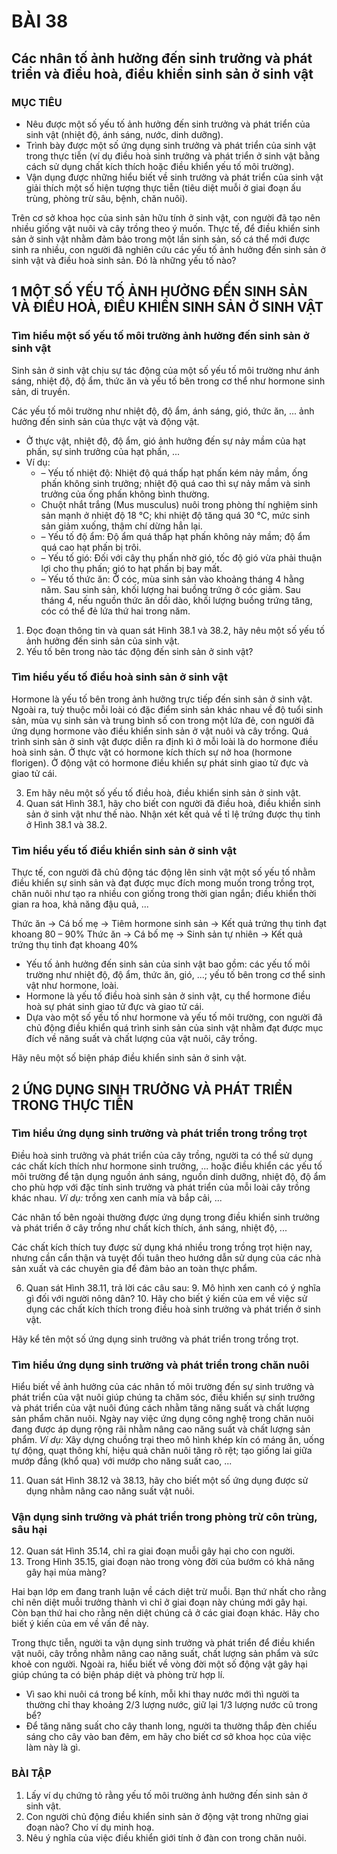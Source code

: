 # BÀI 38

## Các nhân tố ảnh hưởng đến sinh trưởng và phát triển và điều hoà, điều khiển sinh sản ở sinh vật

### MỤC TIÊU
*   Nêu được một số yếu tố ảnh hưởng đến sinh trưởng và phát triển của sinh vật (nhiệt độ, ánh sáng, nước, dinh dưỡng).
*   Trình bày được một số ứng dụng sinh trưởng và phát triển của sinh vật trong thực tiễn (ví dụ điều hoà sinh trưởng và phát triển ở sinh vật bằng cách sử dụng chất kích thích hoặc điều khiển yếu tố môi trường).
*   Vận dụng được những hiểu biết về sinh trưởng và phát triển của sinh vật giải thích một số hiện tượng thực tiễn (tiêu diệt muỗi ở giai đoạn ấu trùng, phòng trừ sâu, bệnh, chăn nuôi).

Trên cơ sở khoa học của sinh sản hữu tính ở sinh vật, con người đã tạo nên nhiều giống vật nuôi và cây trồng theo ý muốn. Thực tế, để điều khiển sinh sản ở sinh vật nhằm đảm bảo trong một lần sinh sản, số cá thể mới được sinh ra nhiều, con người đã nghiên cứu các yếu tố ảnh hưởng đến sinh sản ở sinh vật và điều hoà sinh sản. Đó là những yếu tố nào?

## 1 MỘT SỐ YẾU TỐ ẢNH HƯỞNG ĐẾN SINH SẢN VÀ ĐIỀU HOÀ, ĐIỀU KHIỂN SINH SẢN Ở SINH VẬT

### Tìm hiểu một số yếu tố môi trường ảnh hưởng đến sinh sản ở sinh vật

Sinh sản ở sinh vật chịu sự tác động của một số yếu tố môi trường như ánh sáng, nhiệt độ, độ ẩm, thức ăn và yếu tố bên trong cơ thể như hormone sinh sản, di truyền.

Các yếu tố môi trường như nhiệt độ, độ ẩm, ánh sáng, gió, thức ăn, ... ảnh hưởng đến sinh sản của thực vật và động vật.
*   Ở thực vật, nhiệt độ, độ ẩm, gió ảnh hưởng đến sự nảy mầm của hạt phấn, sự sinh trưởng của hạt phấn, ...
*   Ví dụ:
    *   – Yếu tố nhiệt độ: Nhiệt độ quá thấp hạt phấn kém nảy mầm, ống phấn không sinh trưởng; nhiệt độ quá cao thì sự nảy mầm và sinh trưởng của ống phấn không bình thường.
    *   Chuột nhắt trắng (Mus musculus) nuôi trong phòng thí nghiệm sinh sản mạnh ở nhiệt độ 18 °C; khi nhiệt độ tăng quá 30 °C, mức sinh sản giảm xuống, thậm chí dừng hẳn lại.
    *   – Yếu tố độ ẩm: Độ ẩm quá thấp hạt phấn không nảy mầm; độ ẩm quá cao hạt phấn bị trôi.
    *   – Yếu tố gió: Đối với cây thụ phấn nhờ gió, tốc độ gió vừa phải thuận lợi cho thụ phấn; gió to hạt phấn bị bay mất.
    *   – Yếu tố thức ăn: Ở cóc, mùa sinh sản vào khoảng tháng 4 hằng năm. Sau sinh sản, khối lượng hai buồng trứng ở cóc giảm. Sau tháng 4, nếu nguồn thức ăn dồi dào, khối lượng buồng trứng tăng, cóc có thể đẻ lứa thứ hai trong năm.

1.  Đọc đoạn thông tin và quan sát Hình 38.1 và 38.2, hãy nêu một số yếu tố ảnh hưởng đến sinh sản của sinh vật.
2.  Yếu tố bên trong nào tác động đến sinh sản ở sinh vật?

### Tìm hiểu yếu tố điều hoà sinh sản ở sinh vật

Hormone là yếu tố bên trong ảnh hưởng trực tiếp đến sinh sản ở sinh vật. Ngoài ra, tuỳ thuộc mỗi loài có đặc điểm sinh sản khác nhau về độ tuổi sinh sản, mùa vụ sinh sản và trung bình số con trong một lứa đẻ, con người đã ứng dụng hormone vào điều khiển sinh sản ở vật nuôi và cây trồng.
Quá trình sinh sản ở sinh vật được diễn ra định kì ở mỗi loài là do hormone điều hoà sinh sản. Ở thực vật có hormone kích thích sự nở hoa (hormone florigen). Ở động vật có hormone điều khiển sự phát sinh giao tử đực và giao tử cái.

3.  Em hãy nêu một số yếu tố điều hoà, điều khiển sinh sản ở sinh vật.
4.  Quan sát Hình 38.1, hãy cho biết con người đã điều hoà, điều khiển sinh sản ở sinh vật như thế nào. Nhận xét kết quả về tỉ lệ trứng được thụ tinh ở Hình 38.1 và 38.2.

### Tìm hiểu yếu tố điều khiển sinh sản ở sinh vật

Thực tế, con người đã chủ động tác động lên sinh vật một số yếu tố nhằm điều khiển sự sinh sản và đạt được mục đích mong muốn trong trồng trọt, chăn nuôi như tạo ra nhiều con giống trong thời gian ngắn; điều khiển thời gian ra hoa, khả năng đậu quả, ...

Thức ăn → Cá bố mẹ → Tiêm hormone sinh sản → Kết quả trứng thụ tinh đạt khoang 80 – 90%
Thức ăn → Cá bố mẹ → Sinh sản tự nhiên → Kết quả trứng thụ tinh đạt khoang 40%

*   Yếu tố ảnh hưởng đến sinh sản của sinh vật bao gồm: các yếu tố môi trường như nhiệt độ, độ ẩm, thức ăn, gió, ...; yếu tố bên trong cơ thể sinh vật như hormone, loài.
*   Hormone là yếu tố điều hoà sinh sản ở sinh vật, cụ thể hormone điều hoà sự phát sinh giao tử đực và giao tử cái.
*   Dựa vào một số yếu tố như hormone và yếu tố môi trường, con người đã chủ động điều khiển quá trình sinh sản của sinh vật nhằm đạt được mục đích về năng suất và chất lượng của vật nuôi, cây trồng.

Hãy nêu một số biện pháp điều khiển sinh sản ở sinh vật.

## 2 ỨNG DỤNG SINH TRƯỞNG VÀ PHÁT TRIỂN TRONG THỰC TIỄN

### Tìm hiểu ứng dụng sinh trưởng và phát triển trong trồng trọt

Điều hoà sinh trưởng và phát triển của cây trồng, người ta có thể sử dụng các chất kích thích như hormone sinh trưởng, ... hoặc điều khiển các yếu tố môi trường để tận dụng nguồn ánh sáng, nguồn dinh dưỡng, nhiệt độ, độ ẩm cho phù hợp với đặc tính sinh trưởng và phát triển của mỗi loài cây trồng khác nhau. *Ví dụ:* trồng xen canh mía và bắp cải, ...

Các nhân tố bên ngoài thường được ứng dụng trong điều khiển sinh trưởng và phát triển ở cây trồng như chất kích thích, ánh sáng, nhiệt độ, ...

Các chất kích thích tuy được sử dụng khá nhiều trong trồng trọt hiện nay, nhưng cần cẩn thận và tuyệt đối tuân theo hướng dẫn sử dụng của các nhà sản xuất và các chuyên gia để đảm bảo an toàn thực phẩm.

6.  Quan sát Hình 38.11, trả lời các câu sau:
    9.  Mô hình xen canh có ý nghĩa gì đối với người nông dân?
    10. Hãy cho biết ý kiến của em về việc sử dụng các chất kích thích trong điều hoà sinh trưởng và phát triển ở sinh vật.

Hãy kể tên một số ứng dụng sinh trưởng và phát triển trong trồng trọt.

### Tìm hiểu ứng dụng sinh trưởng và phát triển trong chăn nuôi

Hiểu biết về ảnh hưởng của các nhân tố môi trường đến sự sinh trưởng và phát triển của vật nuôi giúp chúng ta chăm sóc, điều khiển sự sinh trưởng và phát triển của vật nuôi đúng cách nhằm tăng năng suất và chất lượng sản phẩm chăn nuôi. Ngày nay việc ứng dụng công nghệ trong chăn nuôi đang được áp dụng rộng rãi nhằm nâng cao năng suất và chất lượng sản phẩm. *Ví dụ:* Xây dựng chuồng trại theo mô hình khép kín có máng ăn, uống tự động, quạt thông khí, hiệu quả chăn nuôi tăng rõ rệt; tạo giống lai giữa mướp đắng (khổ qua) với mướp cho năng suất cao, ...

11. Quan sát Hình 38.12 và 38.13, hãy cho biết một số ứng dụng được sử dụng nhằm nâng cao năng suất vật nuôi.

### Vận dụng sinh trưởng và phát triển trong phòng trừ côn trùng, sâu hại

12. Quan sát Hình 35.14, chỉ ra giai đoạn muỗi gây hại cho con người.
13. Trong Hình 35.15, giai đoạn nào trong vòng đời của bướm có khả năng gây hại mùa màng?

Hai bạn lớp em đang tranh luận về cách diệt trừ muỗi. Bạn thứ nhất cho rằng chỉ nên diệt muỗi trưởng thành vì chỉ ở giai đoạn này chúng mới gây hại. Còn bạn thứ hai cho rằng nên diệt chúng cả ở các giai đoạn khác. Hãy cho biết ý kiến của em về vấn đề này.

Trong thực tiễn, người ta vận dụng sinh trưởng và phát triển để điều khiển vật nuôi, cây trồng nhằm nâng cao năng suất, chất lượng sản phẩm và sức khoẻ con người. Ngoài ra, hiểu biết về vòng đời một số động vật gây hại giúp chúng ta có biện pháp diệt và phòng trừ hợp lí.

*   Vì sao khi nuôi cá trong bể kính, mỗi khi thay nước mới thì người ta thường chỉ thay khoảng 2/3 lượng nước, giữ lại 1/3 lượng nước cũ trong bể?
*   Để tăng năng suất cho cây thanh long, người ta thường thắp đèn chiếu sáng cho cây vào ban đêm, em hãy cho biết cơ sở khoa học của việc làm này là gì.

### BÀI TẬP

1.  Lấy ví dụ chứng tỏ rằng yếu tố môi trường ảnh hưởng đến sinh sản ở sinh vật.
2.  Con người chủ động điều khiển sinh sản ở động vật trong những giai đoạn nào? Cho ví dụ minh hoạ.
3.  Nêu ý nghĩa của việc điều khiển giới tính ở đàn con trong chăn nuôi.
